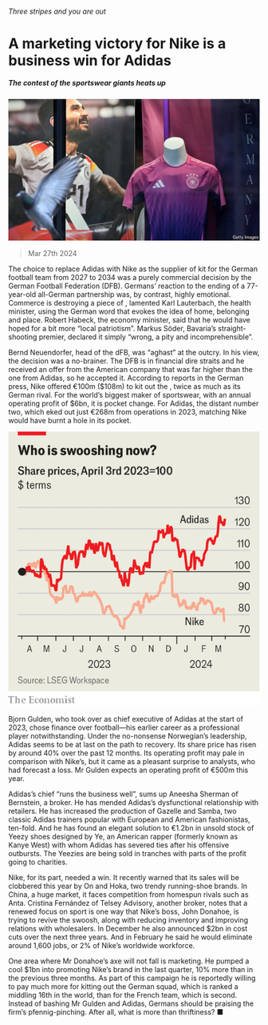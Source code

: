 ###### Three stripes and you are out

# A marketing victory for Nike is a business win for Adidas 

##### The contest of the sportswear giants heats up 

![image](images/20240330_WBP502.jpg) 

> Mar 27th 2024 

The choice to replace Adidas with Nike as the supplier of kit for the German football team from 2027 to 2034 was a purely commercial decision by the German Football Federation (DFB). Germans’ reaction to the ending of a 77-year-old all-German partnership was, by contrast, highly emotional. Commerce is destroying a piece of , lamented Karl Lauterbach, the health minister, using the German word that evokes the idea of home, belonging and place. Robert Habeck, the economy minister, said that he would have hoped for a bit more “local patriotism”. Markus Söder, Bavaria’s straight-shooting premier, declared it simply “wrong, a pity and incomprehensible”.

Bernd Neuendorfer, head of the dFB, was “aghast” at the outcry. In his view, the decision was a no-brainer. The DFB is in financial dire straits and he received an offer from the American company that was far higher than the one from Adidas, so he accepted it. According to reports in the German press, Nike offered €100m ($108m) to kit out the , twice as much as its German rival. For the world’s biggest maker of sportswear, with an annual operating profit of $6bn, it is pocket change. For Adidas, the distant number two, which eked out just €268m from operations in 2023, matching Nike would have burnt a hole in its pocket.

![image](images/20240330_WBC121.png) 


Bjorn Gulden, who took over as chief executive of Adidas at the start of 2023, chose finance over football—his earlier career as a professional player notwithstanding. Under the no-nonsense Norwegian’s leadership, Adidas seems to be at last on the path to recovery. Its share price has risen by around 40% over the past 12 months. Its operating profit may pale in comparison with Nike’s, but it came as a pleasant surprise to analysts, who had forecast a loss. Mr Gulden expects an operating profit of €500m this year. 

Adidas’s chief “runs the business well”, sums up Aneesha Sherman of Bernstein, a broker. He has mended Adidas’s dysfunctional relationship with retailers. He has increased the production of Gazelle and Samba, two classic Adidas trainers popular with European and American fashionistas, ten-fold. And he has found an elegant solution to €1.2bn in unsold stock of Yeezy shoes designed by Ye, an American rapper (formerly known as Kanye West) with whom Adidas has severed ties after his offensive outbursts. The Yeezies are being sold in tranches with parts of the profit going to charities.

Nike, for its part, needed a win. It recently warned that its sales will be clobbered this year by On and Hoka, two trendy running-shoe brands. In China, a huge market, it faces competition from homespun rivals such as Anta. Cristina Fernández of Telsey Advisory, another broker, notes that a renewed focus on sport is one way that Nike’s boss, John Donahoe, is trying to revive the swoosh, along with reducing inventory and improving relations with wholesalers. In December he also announced $2bn in cost cuts over the next three years. And in February he said he would eliminate around 1,600 jobs, or 2% of Nike’s worldwide workforce.

One area where Mr Donahoe’s axe will not fall is marketing. He pumped a cool $1bn into promoting Nike’s brand in the last quarter, 10% more than in the previous three months. As part of this campaign he is reportedly willing to pay much more for kitting out the German squad, which is ranked a middling 16th in the world, than for the French team, which is second. Instead of bashing Mr Gulden and Adidas, Germans should be praising the firm’s pfennig-pinching. After all, what is more  than thriftiness? ■


